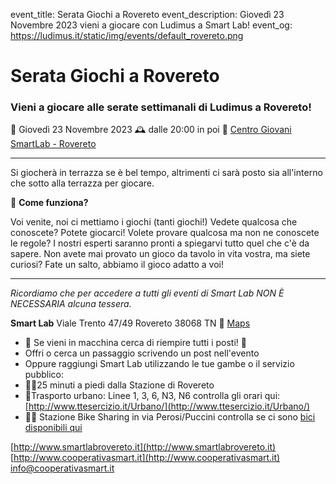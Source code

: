 event_title: Serata Giochi a Rovereto
event_description: Giovedì 23 Novembre 2023 vieni a giocare con Ludimus a Smart Lab!
event_og: https://ludimus.it/static/img/events/default_rovereto.png

# Serata Giochi a Rovereto

### Vieni a giocare alle serate settimanali di Ludimus a Rovereto!

📅 Giovedì 23 Novembre 2023
🕰 dalle 20:00 in poi
📍 [Centro Giovani SmartLab - Rovereto](http://bit.ly/SmartLabMaps)

---

Si giocherà in terrazza se è bel tempo, altrimenti ci sarà posto sia all'interno che sotto alla terrazza per giocare.

🎲 **Come funziona?**

Voi venite, noi ci mettiamo i giochi (tanti giochi!)
Vedete qualcosa che conoscete? Potete giocarci!
Volete provare qualcosa ma non ne conoscete le regole? I nostri esperti saranno pronti a spiegarvi tutto quel che c'è da sapere.
Non avete mai provato un gioco da tavolo in vita vostra, ma siete curiosi? Fate un salto, abbiamo il gioco adatto a voi!

---

_Ricordiamo che per accedere a tutti gli eventi di Smart Lab NON È NECESSARIA alcuna tessera._

**Smart Lab**
Viale Trento 47/49
Rovereto 38068 TN
📍 [Maps](http://bit.ly/SmartLabMaps)

- 🚗 Se vieni in macchina cerca di riempire tutti i posti! 🚗
- Offri o cerca un passaggio scrivendo un post nell'evento
- Oppure raggiungi Smart Lab utilizzando le tue gambe o il servizio pubblico:
- 🚶‍♂️25 minuti a piedi dalla Stazione di Rovereto
- 🚌Trasporto urbano: Linee 1, 3, 6, N3, N6 controlla gli orari qui: [http://www.ttesercizio.it/Urbano/](http://www.ttesercizio.it/Urbano/) 
- 🚴‍♂️ Stazione Bike Sharing in via Perosi/Puccini controlla se ci sono [bici disponibili qui](http://www.bicincitta.com/frmLeStazioniComune.aspx?ID=189)

[http://www.smartlabrovereto.it](http://www.smartlabrovereto.it)
[http://www.cooperativasmart.it](http://www.cooperativasmart.it)
[info@cooperativasmart.it](info@cooperativasmart.it)